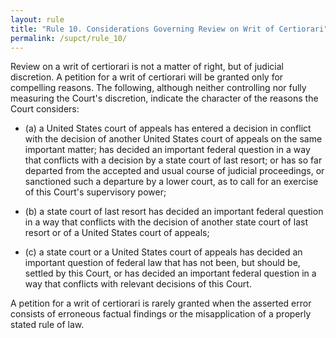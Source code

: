 ```yaml
---
layout: rule
title: "Rule 10. Considerations Governing Review on Writ of Certiorari"
permalink: /supct/rule_10/
---
```


Review on a writ of certiorari is not a matter of right, but of judicial discretion. A petition for a writ of certiorari will be granted only for compelling reasons. The following, although neither controlling nor fully measuring the Court's discretion, indicate the character of the reasons the Court considers:

- (a) a United States court of appeals has entered a decision in conflict with the decision of another United States court of appeals on the same important matter; has decided an important federal question in a way that conflicts with a decision by a state court of last resort; or has so far departed from the accepted and usual course of judicial proceedings, or sanctioned such a departure by a lower court, as to call for an exercise of this Court's supervisory power;

- (b) a state court of last resort has decided an important federal question in a way that conflicts with the decision of another state court of last resort or of a United States court of appeals;

- (c) a state court or a United States court of appeals has decided an important question of federal law that has not been, but should be, settled by this Court, or has decided an important federal question in a way that conflicts with relevant decisions of this Court.

A petition for a writ of certiorari is rarely granted when the asserted error consists of erroneous factual findings or the misapplication of a properly stated rule of law.
